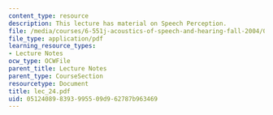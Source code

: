 ```yaml
---
content_type: resource
description: This lecture has material on Speech Perception.
file: /media/courses/6-551j-acoustics-of-speech-and-hearing-fall-2004/051240898393995509d962787b963469_lec_24.pdf
file_type: application/pdf
learning_resource_types:
- Lecture Notes
ocw_type: OCWFile
parent_title: Lecture Notes
parent_type: CourseSection
resourcetype: Document
title: lec_24.pdf
uid: 05124089-8393-9955-09d9-62787b963469
---
```

